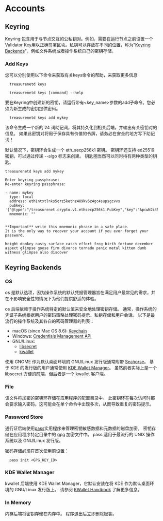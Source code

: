 # Accounts

## Keyring

Keyring 包含用于与节点交互的公私钥对。例如，需要在运行节点之前设置一个Validator Key用以正确签署区块。私钥可以存放在不同的位置，称为"[Keyring Backends](/)"，例如文件系统或者操作系统自己的密钥存储。

### Add Keys

您可以分别使用以下命令来获取有关keys命令的帮助，来获取更多信息

```shell
  treasurenetd keys
```

```shell
  treasurenetd keys [command] --help
```

要在Keyring中创建新的密钥，请运行带有<key_name>参数的add子命令。您必须为新生成的密钥提供密码。

```shell
  treasurenetd keys add mykey
```

该命令生成一个新的 24 词助记词，将其持久化到相关后端，并输出有关密钥对的信息。 如果此密钥对将用于保存具有价值的令牌，请务必在安全的地方写下助记词！

默认情况下，密钥环会生成一个 eth_secp256k1 密钥。 密钥环还支持 ed25519 密钥，可以通过传递 --algo 标志来创建。 钥匙圈当然可以同时持有两种类型的钥匙。

```shell
treasurenetd keys add mykey

Enter keyring passphrase:
Re-enter keyring passphrase:

- name: mykey
  type: local
  address: eth1ntxtlnks5qrz5kethz489kv6z4gc4supsgcvvs
  pubkey: '{"@type":"/treasurenet.crypto.v1.ethsecp256k1.PubKey","key":"ApcwN2it5mHnO1a4Hq3Ey9hoZY2+CjdR0nQUdNFJ2LZb"}'
  mnemonic: ""


**Important** write this mnemonic phrase in a safe place.
It is the only way to recover your account if you ever forget your password.

height donkey nasty surface catch effort frog birth fortune december aspect glimpse goose firm divorce tornado panic metal kitten dumb witness glimpse also discover
```

## Keyring Backends

### OS

os 是默认选项，因为操作系统的默认凭据管理器旨在满足用户最常见的需求，并在不影响安全性的情况下为他们提供舒适的体验。

os 后端依赖于操作系统特定的默认值来安全地处理密钥存储。 通常，操作系统的凭证子系统根据用户的密码策略处理密码提示、私钥存储和用户会话。 以下是最流行的操作系统及其各自的密码管理器的列表：

- macOS (since Mac OS 8.6): [Keychain](https://support.apple.com/en-gb/guide/keychain-access/welcome/mac)
- Windows: [Credentials Management API](https://docs.microsoft.com/en-us/windows/win32/secauthn/credentials-management)
- GNU/Linux:
  - [libsecret](https://gitlab.gnome.org/GNOME/libsecret)
  - [kwallet](https://api.kde.org/frameworks/kwallet/html/index.html)

使用 GNOME 作为默认桌面环境的 GNU/Linux 发行版通常附带 [Seahorse](https://wiki.gnome.org/Apps/Seahorse)。 基于 KDE 的发行版的用户通常使用 [KDE Wallet Manager](https://userbase.kde.org/KDE_Wallet_Manager)。 虽然前者实际上是一个 libsecret 方便的前端，但后者是一个 kwallet 客户端。

### File

该文件将加密的密钥环存储在应用程序的配置目录中。 此密钥环在每次访问时都会要求输入密码，这可能会在单个命令中出现多次，从而导致重复的密码提示。

### Password Store

通行证后端使用[pass](https://www.passwordstore.org/)实用程序来管理密钥敏感数据和元数据的磁盘加密。 密钥存储在应用程序特定目录中的 gpg 加密文件中。 pass 适用于最流行的 UNIX 操作系统以及 GNU/Linux 发行版。 

密码存储必须在首次使用前设置：

```shell
  pass init <GPG_KEY_ID>
```

### KDE Wallet Manager

kwallet 后端使用 KDE Wallet Manager，它默认安装在将 KDE 作为默认桌面环境的 GNU/Linux 发行版上。 请参阅 [KWallet Handbook](https://docs.kde.org/stable5/en/kwalletmanager/kwallet5/) 了解更多信息。

### In Memory

内存后端将密钥存储在内存中。 程序退出后立即删除密钥。
